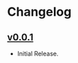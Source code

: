 # Changelog

## [v0.0.1](https://github.com/certego/pydragonfly/releases/tag/v0.0.1)

- Initial Release.
